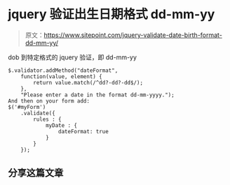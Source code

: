 # jquery 验证出生日期格式 dd-mm-yy

> 原文：<https://www.sitepoint.com/jquery-validate-date-birth-format-dd-mm-yy/>

dob 到特定格式的 jquery 验证，即 dd-mm-yy

```
$.validator.addMethod("dateFormat",
    function(value, element) {
        return value.match(/^dd?-dd?-dd$/);
    },
    "Please enter a date in the format dd-mm-yyyy.");
And then on your form add:
$('#myForm')
    .validate({
        rules : {
            myDate : {
                dateFormat: true
            }
        }
    });
```

## 分享这篇文章